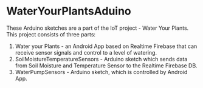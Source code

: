 # WaterYourPlantsAduino

These Arduino sketches are a part of the IoT project - Water Your Plants. This project consists of three parts:
1. Water your Plants - an Android App based on Realtime Firebase that can receive sensor signals and control to a level of watering.  
2. SoilMoistureTemperatureSensors - Arduino sketch which sends data from Soil Moisture and Temperature Sensor to the Realtime Firebase DB.
3. WaterPumpSensors - Arduino sketch, which is controlled by Android App. 
